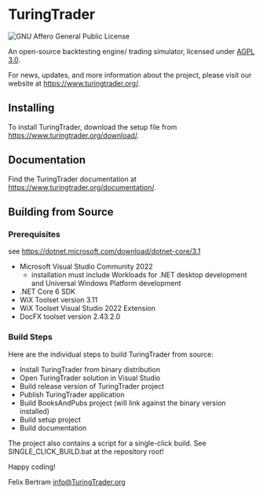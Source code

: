 # TuringTrader

![GNU Affero General Public License](https://www.gnu.org/graphics/agplv3-155x51.png)

An open-source backtesting engine/ trading simulator, licensed under [AGPL 3.0](https://www.gnu.org/licenses/agpl-3.0).

For news, updates, and  more information about the project, please visit our website at https://www.turingtrader.org/.

## Installing

To install TuringTrader, download the setup file from https://www.turingtrader.org/download/.

## Documentation

Find the TuringTrader documentation at https://www.turingtrader.org/documentation/.

## Building from Source

### Prerequisites

see https://dotnet.microsoft.com/download/dotnet-core/3.1

- Microsoft Visual Studio Community 2022
    - installation must include Workloads for .NET desktop development and Universal Windows Platform development
- .NET Core 6 SDK
- WiX Toolset version 3.11
- WiX Toolset Visual Studio 2022 Extension
- DocFX toolset version 2.43.2.0

### Build Steps

Here are the individual steps to build TuringTrader from source:

- Install TuringTrader from binary distribution
- Open TuringTrader solution in Visual Studio
- Build release version of TuringTrader project
- Publish TuringTrader application
- Build BooksAndPubs project (will link against the binary version installed)
- Build setup project
- Build documentation

The project also contains a script for a single-click build. See SINGLE_CLICK_BUILD.bat at the repository root!





Happy coding!

Felix Bertram
info@TuringTrader.org
